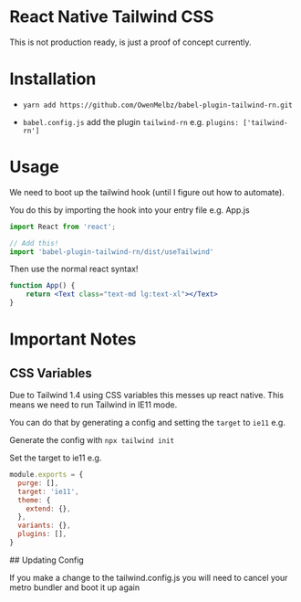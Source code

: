 # React Native Tailwind CSS

This is not production ready, is just a proof of concept currently.

# Installation

- `yarn add https://github.com/OwenMelbz/babel-plugin-tailwind-rn.git`

- `babel.config.js` add the plugin `tailwind-rn` e.g. `plugins: ['tailwind-rn']`

# Usage

We need to boot up the tailwind hook (until I figure out how to automate).

You do this by importing the hook into your entry file e.g. App.js

```js
import React from 'react';

// Add this!
import 'babel-plugin-tailwind-rn/dist/useTailwind'
```

Then use the normal react syntax!

```jsx
function App() {
    return <Text class="text-md lg:text-xl"></Text>
}
```

# Important Notes

## CSS Variables

Due to Tailwind 1.4 using CSS variables this messes up react native. This means we need to run Tailwind in IE11 mode.

You can do that by generating a config and setting the `target` to `ie11` e.g.

Generate the config with `npx tailwind init`

Set the target to ie11 e.g.

```js
module.exports = {
  purge: [],
  target: 'ie11',
  theme: {
    extend: {},
  },
  variants: {},
  plugins: [],
}
````


## Updating Config

If you make a change to the tailwind.config.js you will need to cancel your metro bundler and boot it up again

